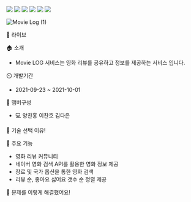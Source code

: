 <img src="https://img.icons8.com/metro/35/000000/py.png"/>   <img src="https://img.icons8.com/metro/35/000000/js.png"/>   <img src="https://img.icons8.com/metro/35/000000/html.png"/>   <img src="https://img.icons8.com/metro/35/000000/css.png"/>   <img src="https://img.icons8.com/color/35/000000/mongodb.png"/>   <img src="https://img.icons8.com/ios/35/000000/flask.png"/>

![Movie Log (1)](https://user-images.githubusercontent.com/90859964/135441460-ee673761-2c87-42a3-9466-7f4947890b71.gif)

🔗 라이브


🏠 소개
- Movie LOG 서비스는 영화 리뷰를 공유하고 정보를 제공하는 서비스 입니다.

⏲️ 개발기간
- 2021-09-23 ~ 2021-10-01

🧙 맴버구성
- 💻 양찬홍 이찬호 김다은 


📌 기술 선택 이유!


📌 주요 기능
- 영화 리뷰 커뮤니티 
- 네이버 영화 검색 API를 활용한 영화 정보 제공 
- 장르 및 국가 옵션을 통한 영화 검색
- 리뷰 순, 좋아요 싫어요 갯수 순 정렬 제공

📌 문제를 이렇게 해결했어요!
